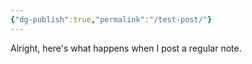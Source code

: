 ```yaml
---
{"dg-publish":true,"permalink":"/test-post/"}
---
```


Alright, here's what happens when I post a regular note.